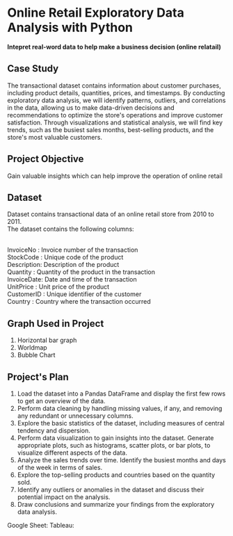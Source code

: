 # Online Retail Exploratory Data Analysis with Python
**Intepret real-word data to help make a business decision (online relatail)**

## Case Study
The transactional dataset contains information about customer purchases, including product details, quantities, prices, and timestamps. By conducting exploratory data analysis, we will identify patterns, outliers, and correlations in the data, allowing us to make data-driven decisions and recommendations to optimize the store's operations and improve customer satisfaction. Through visualizations and statistical analysis, we will find key trends, such as the busiest sales months, best-selling products, and the store's most valuable customers.

## Project Objective
Gain valuable insights which can help improve the operation of online retail

## Dataset
Dataset contains transactional data of an online retail store from 2010 to 2011. <br>
The dataset contains the following columns: <br><br>

InvoiceNo  : Invoice number of the transaction<br>
StockCode  : Unique code of the product<br>
Description: Description of the product<br>
Quantity   : Quantity of the product in the transaction<br>
InvoiceDate: Date and time of the transaction<br>
UnitPrice  : Unit price of the product<br>
CustomerID : Unique identifier of the customer<br>
Country    : Country where the transaction occurred<br>

## Graph Used in Project
1) Horizontal bar graph
2) Worldmap
3) Bubble Chart

## Project's Plan
1) Load the dataset into a Pandas DataFrame and display the first few rows to get an overview of the data.<br>
2) Perform data cleaning by handling missing values, if any, and removing any redundant or unnecessary columns.<br>
3) Explore the basic statistics of the dataset, including measures of central tendency and dispersion.<br>
4) Perform data visualization to gain insights into the dataset. Generate appropriate plots, such as histograms, scatter plots, or bar plots, to visualize different aspects of the data.<br>
5) Analyze the sales trends over time. Identify the busiest months and days of the week in terms of sales.<br>
6) Explore the top-selling products and countries based on the quantity sold.<br>
7) Identify any outliers or anomalies in the dataset and discuss their potential impact on the analysis.<br>
8) Draw conclusions and summarize your findings from the exploratory data analysis.<br>

Google Sheet:
Tableau:
